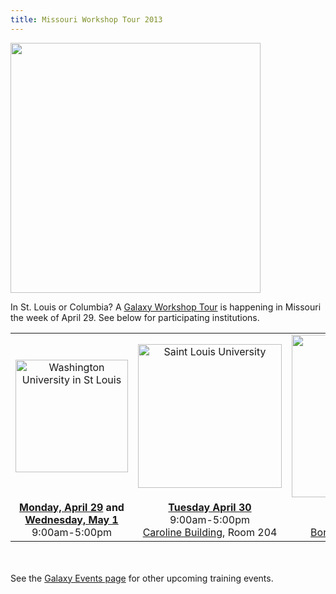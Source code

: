 ```yaml
---
title: Missouri Workshop Tour 2013
---
```

<div class='center'><img src="/src/Images/Logos/MissouriGalaxyWorkshopTour2013.png" alt="" width="400px" /></div>



In St. Louis or Columbia?  A [Galaxy Workshop Tour](/src/Events/index.md) is happening in Missouri the week of April 29.  See below for participating institutions.

<table>
  <tr>
    <td style=" text-align: center; width: 250px; border: none;"> <a href='/src/Events/WashU2013/index.md'><img src="/src/Images/Logos/WashULogoWide.jpg" alt="Washington University in St Louis" width="180" /></a> </td>
    <td style=" text-align: center; width: 250px; border: none;"> <a href='/src/Events/SLU2013/index.md'><img src="/src/Images/Logos/SLULogoWide.png" alt="Saint Louis University" width="230" /></a> </td>
    <td style=" text-align: center; width: 270px; border: none;"> <a href='/src/Events/Missouri2013/index.md'><img src="/src/Images/Logos/UMissouriLogoWide.png" alt="University of Missouri Columbia" width="260" /></a> </td>
  </tr>
  <tr>
    <td style=" text-align: center; border: none;"> <strong><a href='/src/Events/WashU2013/index.md'>Monday, April 29</a> and <a href='/src/Events/WashU2013/index.md'>Wednesday, May 1</a></strong><br />9:00am-5:00pm </td>
    <td style=" text-align: center; border: none;"> <strong><a href='/src/Events/SLU2013/index.md'>Tuesday April 30</a></strong><br />9:00am-5:00pm<br /><a href='http://www.slu.edu/campusmap/pdf_maps/section_3_of_3.pdf'>Caroline Building</a>, Room 204 </td>
    <td style=" text-align: center; border: none;"> <strong><a href='/src/Events/Missouri2013/index.md'>Thursday, May 2</a></strong><br />9:00am-5:00pm<br /><a href='http://map.missouri.edu/?bldg=37156'>Bond Life Sciences Center</a> </td>
  </tr>
</table>


<br /><br />
See the [Galaxy Events page](/src/Events/index.md) for other upcoming training events.

